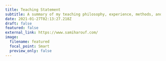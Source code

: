 ```yaml
---
title: Teaching Statement
subtitle: A summary of my teaching philosophy, experience, methods, and goals
date: 2021-01-27T02:13:27.218Z
draft: false
featured: false
external_link: https://www.samiharouf.com/
image:
  filename: featured
  focal_point: Smart
  preview_only: false
---
```

